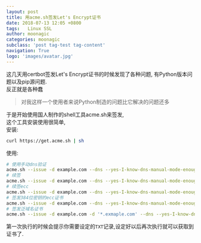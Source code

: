 ```yaml
---
layout: post
title: 用acme.sh签发Let's Encrypt证书
date: 2018-07-13 12:05 +0800
tags:   Linux SSL
author: moonagic
categories: moonagic
subclass: 'post tag-test tag-content'
navigation: True
logo: 'images/avatar.jpg'
---
```


这几天用certbot签发Let's Encrypt证书的时候发现了各种问题, 有Python版本问题以及pip源问题.  
反正就是各种蠢  
> 对我这样一个使用者来说Python制造的问题比它解决的问题还多

于是开始使用国人制作的shell工具acme.sh来签发,  
这个工具安装使用很简单,  
安装:
```bash
curl https://get.acme.sh | sh
```
使用:
```bash
# 使用手动dns验证
acme.sh --issue -d example.com --dns --yes-I-know-dns-manual-mode-enough-go-ahead-please
# 续签
acme.sh --issue -d example.com --dns --yes-I-know-dns-manual-mode-enough-go-ahead-please --renew
# 续签ecc
acme.sh --issue -d example.com --dns --yes-I-know-dns-manual-mode-enough-go-ahead-please --renew --ecc
# 签发384位密钥的ecc证书
acme.sh --issue -d example.com --dns --yes-I-know-dns-manual-mode-enough-go-ahead-please --keylength ec-384
# 签发泛域名证书
acme.sh --issue -d example.com -d '*.exmaple.com' --dns --yes-I-know-dns-manual-mode-enough-go-ahead-please --keylength ec-384
```
第一次执行的时候会提示你需要设定的`TXT`记录,设定好以后再次执行就可以获取到证书了.

